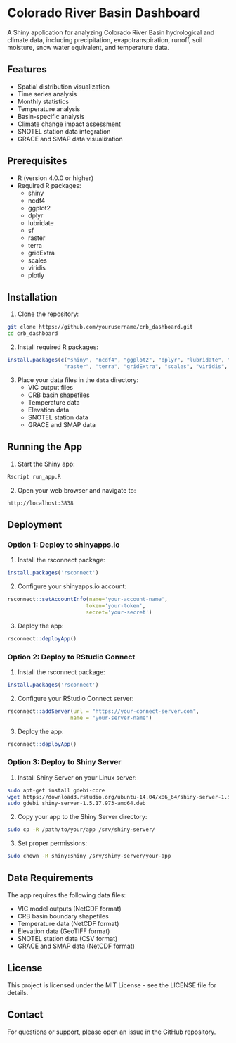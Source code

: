 # Colorado River Basin Dashboard

A Shiny application for analyzing Colorado River Basin hydrological and climate data, including precipitation, evapotranspiration, runoff, soil moisture, snow water equivalent, and temperature data.

## Features

- Spatial distribution visualization
- Time series analysis
- Monthly statistics
- Temperature analysis
- Basin-specific analysis
- Climate change impact assessment
- SNOTEL station data integration
- GRACE and SMAP data visualization

## Prerequisites

- R (version 4.0.0 or higher)
- Required R packages:
  - shiny
  - ncdf4
  - ggplot2
  - dplyr
  - lubridate
  - sf
  - raster
  - terra
  - gridExtra
  - scales
  - viridis
  - plotly

## Installation

1. Clone the repository:
```bash
git clone https://github.com/yourusername/crb_dashboard.git
cd crb_dashboard
```

2. Install required R packages:
```R
install.packages(c("shiny", "ncdf4", "ggplot2", "dplyr", "lubridate", "sf", 
                  "raster", "terra", "gridExtra", "scales", "viridis", "plotly"))
```

3. Place your data files in the `data` directory:
   - VIC output files
   - CRB basin shapefiles
   - Temperature data
   - Elevation data
   - SNOTEL station data
   - GRACE and SMAP data

## Running the App

1. Start the Shiny app:
```R
Rscript run_app.R
```

2. Open your web browser and navigate to:
```
http://localhost:3838
```

## Deployment

### Option 1: Deploy to shinyapps.io

1. Install the rsconnect package:
```R
install.packages('rsconnect')
```

2. Configure your shinyapps.io account:
```R
rsconnect::setAccountInfo(name='your-account-name',
                         token='your-token',
                         secret='your-secret')
```

3. Deploy the app:
```R
rsconnect::deployApp()
```

### Option 2: Deploy to RStudio Connect

1. Install the rsconnect package:
```R
install.packages('rsconnect')
```

2. Configure your RStudio Connect server:
```R
rsconnect::addServer(url = "https://your-connect-server.com",
                    name = "your-server-name")
```

3. Deploy the app:
```R
rsconnect::deployApp()
```

### Option 3: Deploy to Shiny Server

1. Install Shiny Server on your Linux server:
```bash
sudo apt-get install gdebi-core
wget https://download3.rstudio.org/ubuntu-14.04/x86_64/shiny-server-1.5.17.973-amd64.deb
sudo gdebi shiny-server-1.5.17.973-amd64.deb
```

2. Copy your app to the Shiny Server directory:
```bash
sudo cp -R /path/to/your/app /srv/shiny-server/
```

3. Set proper permissions:
```bash
sudo chown -R shiny:shiny /srv/shiny-server/your-app
```

## Data Requirements

The app requires the following data files:
- VIC model outputs (NetCDF format)
- CRB basin boundary shapefiles
- Temperature data (NetCDF format)
- Elevation data (GeoTIFF format)
- SNOTEL station data (CSV format)
- GRACE and SMAP data (NetCDF format)

## License

This project is licensed under the MIT License - see the LICENSE file for details.

## Contact

For questions or support, please open an issue in the GitHub repository. 